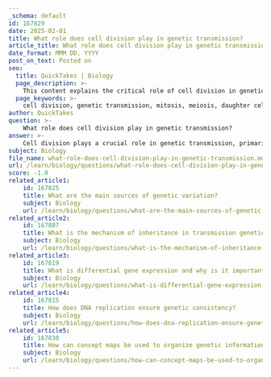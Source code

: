 ```yaml
---
_schema: default
id: 167829
date: 2025-02-01
title: What role does cell division play in genetic transmission?
article_title: What role does cell division play in genetic transmission?
date_format: MMM DD, YYYY
post_on_text: Posted on
seo:
  title: QuickTakes | Biology
  page_description: >-
    This content explains the critical role of cell division in genetic transmission through mitosis and meiosis, highlighting the processes involved in growth, repair, and genetic diversity.
  page_keywords: >-
    cell division, genetic transmission, mitosis, meiosis, daughter cells, chromosome number, growth, tissue repair, gametes, sexual reproduction, genetic diversity, crossing over, homologous chromosomes, alleles, evolution
author: QuickTakes
question: >-
    What role does cell division play in genetic transmission?
answer: >-
    Cell division plays a crucial role in genetic transmission, primarily through the processes of mitosis and meiosis. These two types of cell division are fundamental for the propagation of genetic material from one generation to the next.\n\n### Mitosis\nMitosis is the process of cell division that results in two identical daughter cells, each with the same chromosome number as the parent cell. This is essential for growth, development, and tissue repair in multicellular organisms. The stages of mitosis include:\n\n1. **Prophase**\n2. **Prometaphase**\n3. **Metaphase**\n4. **Anaphase**\n5. **Telophase**\n6. **Cytokinesis**\n\nDuring mitosis, sister chromatids (the identical halves of a replicated chromosome) are separated during anaphase, ensuring that each daughter cell receives an identical set of chromosomes. This process is vital for maintaining genetic stability and ensuring that genetic information is accurately transmitted during cell division.\n\n### Meiosis\nMeiosis, on the other hand, is a specialized form of cell division that produces gametes (sperm and eggs) for sexual reproduction. It consists of two rounds of division (meiosis I and meiosis II) and results in four genetically diverse haploid cells, each containing half the chromosome number of the original cell. Key aspects of meiosis include:\n\n- **Crossing Over**: Occurs during prophase I, where homologous chromosomes exchange genetic material, increasing genetic diversity.\n- **Separation of Homologous Chromosomes**: In meiosis I, homologous chromosomes are separated, while in meiosis II, sister chromatids are separated.\n\nThe genetic variation produced through meiosis is essential for evolution and adaptation, as it introduces new combinations of alleles into a population.\n\n### Summary\nIn summary, cell division is integral to genetic transmission. Mitosis ensures the accurate replication and distribution of genetic material for growth and repair, while meiosis generates genetic diversity necessary for evolution and reproduction. Both processes are fundamental to the principles of transmission genetics, allowing for the continuation and variation of genetic traits across generations.
subject: Biology
file_name: what-role-does-cell-division-play-in-genetic-transmission.md
url: /learn/biology/questions/what-role-does-cell-division-play-in-genetic-transmission
score: -1.0
related_article1:
    id: 167825
    title: What are the main sources of genetic variation?
    subject: Biology
    url: /learn/biology/questions/what-are-the-main-sources-of-genetic-variation
related_article2:
    id: 167807
    title: What is the mechanism of inheritance in transmission genetics?
    subject: Biology
    url: /learn/biology/questions/what-is-the-mechanism-of-inheritance-in-transmission-genetics
related_article3:
    id: 167819
    title: What is differential gene expression and why is it important?
    subject: Biology
    url: /learn/biology/questions/what-is-differential-gene-expression-and-why-is-it-important
related_article4:
    id: 167815
    title: How does DNA replication ensure genetic consistency?
    subject: Biology
    url: /learn/biology/questions/how-does-dna-replication-ensure-genetic-consistency
related_article5:
    id: 167830
    title: How can concept maps be used to organize genetic information?
    subject: Biology
    url: /learn/biology/questions/how-can-concept-maps-be-used-to-organize-genetic-information
---
```


&nbsp;